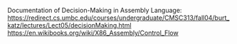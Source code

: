 Documentation of Decision-Making in Assembly Language:
   https://redirect.cs.umbc.edu/courses/undergraduate/CMSC313/fall04/burt_katz/lectures/Lect05/decisionMaking.html
   https://en.wikibooks.org/wiki/X86_Assembly/Control_Flow
  
